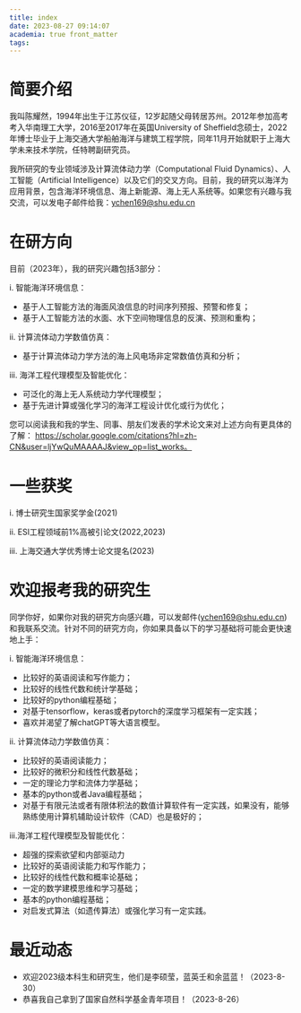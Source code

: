 ```yaml
---
title: index
date: 2023-08-27 09:14:07
academia: true front_matter
tags:
---
```


# 简要介绍

我叫陈耀然，1994年出生于江苏仪征，12岁起随父母转居苏州。2012年参加高考考入华南理工大学，2016至2017年在英国University of Sheffield念硕士，2022年博士毕业于上海交通大学船舶海洋与建筑工程学院，同年11月开始就职于上海大学未来技术学院，任特聘副研究员。

我所研究的专业领域涉及计算流体动力学（Computational Fluid Dynamics）、人工智能（Artificial Intelligence）以及它们的交叉方向。目前，我的研究以海洋为应用背景，包含海洋环境信息、海上新能源、海上无人系统等。如果您有兴趣与我交流，可以发电子邮件给我：ychen169@shu.edu.cn

# 在研方向

目前（2023年），我的研究兴趣包括3部分：

i. 智能海洋环境信息：
- 基于人工智能方法的海面风浪信息的时间序列预报、预警和修复；
- 基于人工智能方法的水面、水下空间物理信息的反演、预测和重构；

ii. 计算流体动力学数值仿真：
- 基于计算流体动力学方法的海上风电场非定常数值仿真和分析；

iii. 海洋工程代理模型及智能优化：
- 可泛化的海上无人系统动力学代理模型；
- 基于先进计算或强化学习的海洋工程设计优化或行为优化；

您可以阅读我和我的学生、同事、朋友们发表的学术论文来对上述方向有更具体的了解：
https://scholar.google.com/citations?hl=zh-CN&user=ljYwQuMAAAAJ&view_op=list_works。

# 一些获奖

i. 博士研究生国家奖学金(2021)

ii. ESI工程领域前1%高被引论文(2022,2023)

iii. 上海交通大学优秀博士论文提名(2023)


# 欢迎报考我的研究生

同学你好，如果你对我的研究方向感兴趣，可以发邮件(ychen169@shu.edu.cn)和我联系交流。针对不同的研究方向，你如果具备以下的学习基础将可能会更快速地上手：

i. 智能海洋环境信息：

- 比较好的英语阅读和写作能力；
- 比较好的线性代数和统计学基础；
- 比较好的python编程基础；
- 对基于tensorflow，keras或者pytorch的深度学习框架有一定实践；
- 喜欢并渴望了解chatGPT等大语言模型。

ii. 计算流体动力学数值仿真：

- 比较好的英语阅读能力；
- 比较好的微积分和线性代数基础；
- 一定的理论力学和流体力学基础；
- 基本的python或者Java编程基础；
- 对基于有限元法或者有限体积法的数值计算软件有一定实践，如果没有，能够熟练使用计算机辅助设计软件（CAD）也是极好的；

iii.海洋工程代理模型及智能优化：

- 超强的探索欲望和内部驱动力
- 比较好的英语阅读能力和写作能力；
- 比较好的线性代数和概率论基础；
- 一定的数学建模思维和学习基础；
- 基本的python编程基础；
- 对启发式算法（如遗传算法）或强化学习有一定实践。

# 最近动态

- 欢迎2023级本科生和研究生，他们是李硕莹，蓝英壬和余蓝蓝！（2023-8-30）
- 恭喜我自己拿到了国家自然科学基金青年项目！（2023-8-26）



